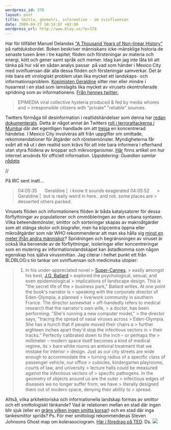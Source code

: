 ```yaml
--- 
wordpress_id: 378 
layout: post
title: Smitta, geometri, information - om svinfluensan 
date: 2009-04-27 10:14:07 +02:00 
wordpress_url: http://www.blay.se/?p=378 
---
```


Har för tillfället Manuel Delandas ["A Thousand Years of Non-linear History"](http://en.wikipedia.org/wiki/A_Thousand_Years_of_Nonlinear_History) på nattduksbordet. Boken beskriver människans icke-mänskliga historia de senaste tusen åren i tre kapitel; flöden och försteningar av materia och energi, kött och gener samt språk och memer. Idag kan jag inte låta bli att tänka på hur väl en sådan analys passar  på vad som händer i Mexico City med svinfluensan där alla dessa flöden och försteningar samverkar. Det är inte bara ett virologiskt problem utan lika mycket ett landskaps- och informationsproblem. [Kopimisten Geraldine](http://simple-mechanisms.com/) sitter mer eller mindre i husarrest i en stad som lamslagits lika mycket av virusets okontrollerade spridning som av informationens. [Från hennes twitter:](http://twitter.com/MissPirata/status/1626594285)

> EPIMEDIA viral collective hysteria produced & fed by media whores and > irresponsible citizens with "private" "reliable" sources.

Twitters förmåga till desinformation i realtidshändelser som denna har [redan dokumenterats](http://www.smartmobs.com/2009/04/26/swine-flu-twitters-power-to-misinform/). Detta är något annat än Twitters [roll i terrorattackerna i Mumba](http://www.google.se/search?q=twitter+mumbai)i där det egentligen handlade om att [trejsa](http://www.blay.se/2008/11/16/forslag-till-nytt-ord/) en koncentrerad händelse. I Mexico City involveras allt från uppgifter om smittade, rekommendationer för åtgärder och rörelsemönster. Myndigheterna får svårt att nå ut i den realtid som krävs för att inte bara informera i efterhand utan styra flödena av kroppar och mikroorganismer. [Här](http://mashable.com/2009/04/25/track-swine-flu/) finns artikel om hur internet används för officiell information. *Uppdatering: Guardian samlar [rådata](http://www.guardian.co.uk/news/datablog/2009/apr/27/flu-flu-pandemic).* 

//

På IRC sent inatt...

> 04:05:35      Geraldine |  i know it sounds exagerated 04:05:52      > Geraldine |  but is really weird in here.. and not. some places are > desserted others packed.

Virusets flöden och informationens flöden är båda katalysatorer för dessa förflyttningar av populationer och ommöbleringen av den urbana syntaxen. Vilka beteendemönster, smittor och sorteringar skapas av makroåtgärder som att stänga skolor och biografer, men ha köpcentra öppna eller mikroåtgärder som när WHO rekommenderar att man ska hålla sig [minst en meter ifrån andra människor](http://www.cdc.gov/swineflu/masks.htm)? Spridningen och begränsningen av viruset är också lika beroende av de förflyttningar, isoleringar eller koncentreringar som en mutering av informationslandskapet kan åstadkomma som någon egenskap hos själva virussmittan. Jag citerar i helhet punkt ett från BLDBLOG:s tio tankar om svinfluensan och medicinska utopier:

> 1) In his under-appreciated novel > [Super-Cannes](http://www.amazon.com/gp/product/0312306091?ie=UTF8&tag=bldgblog-20&linkCode=as2&camp=1789&creative=390957&creativeASIN=0312306091), > easily amongst his best, [J.G. Ballard](http://twitter.com/ballardian) > explored the psychological, sexual, and even epidemiological > implications of landscape design. This is "the secret life of the > business park," Ballard writes. At one point the book's narrator is > speaking with the corporate director of Eden-Olympia, a planned > live/work community in southern France. The director somewhat > off-handedly refers to medical research that the narrator's own wife, > a doctor, has been performing: "She's running a new computer model," > the director says, "tracing the spread of nasal viruses across > Eden-Olympia. She has a hunch that if people moved their chairs a > further eighteen inches apart they'd stop the infectious vectors in > their tracks." Perfectly calibrated down to the inch – or perhaps the > millimeter – modern space itself becomes a kind of medical regime, its > bare white rooms an antiviral treatment that we mistake for interior > design. Just as our city streets are wide enough to accommodate the > turning radius of a specific class of passenger vehicle, our office > cubicles, kindergarten playrooms, courts of law, and university > lecture halls could be measured against the infectious vectors of > specific pathogens. In the geometry of objects around us are the outer > infectious edges of diseases we no longer suffer from; we have > literally designed them out of modern space, denying their ability to > spread.

Alltså, vilka arkitektoriska och informationella landskap formas av smittor och ett smittologiskt tänkande? Vad är relationen mellan en stad där ingen blir sjuk (eller en [gräns vilken ingen smitta korsar](http://subtopia.blogspot.com/2009/04/tunnelizing-migration-4-exploration-in.html)) och en stad där inga tankesmittor sprids? Ps. För mer smittologi rekommenderas Steven Johnsons Ghost map om kolerasociogram. [Här i föredrag på TED](www.ted.com/index.php/talks/steven_johnson_tours_the_ghost_map.html). Ds. ![](http://farm4.static.flickr.com/3310/3439718201_0f4a01f8e8.jpg?v=0?v=0?v=0?v=0?v=0?v=0?v=0?v=0) 